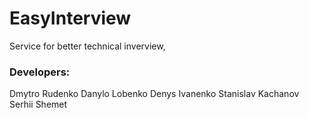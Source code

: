 # EasyInterview

Service for better technical inverview,

### Developers:
Dmytro Rudenko 
Danylo Lobenko
Denys Ivanenko
Stanislav Kachanov
Serhii Shemet
